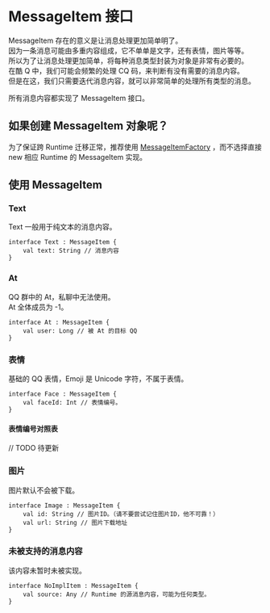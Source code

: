 # MessageItem 接口
MessageItem 存在的意义是让消息处理更加简单明了。  
因为一条消息可能由多重内容组成，它不单单是文字，还有表情，图片等等。  
所以为了让消息处理更加简单，将每种消息类型封装为对象是非常有必要的。  
在酷 Q 中，我们可能会频繁的处理 CQ 码，来判断有没有需要的消息内容。  
但是在这，我们只需要迭代消息内容，就可以非常简单的处理所有类型的消息。  

所有消息内容都实现了 MessageItem 接口。

## 如果创建 MessageItem 对象呢？
为了保证跨 Runtime 迁移正常，推荐使用 [MessageItemFactory](base/message/MessageItemFactory.md) ，而不选择直接 new 相应 Runtime 的 MessageItem 实现。

## 使用 MessageItem
### Text
Text 一般用于纯文本的消息内容。
```
interface Text : MessageItem {
    val text: String // 消息内容
}
```
### At
QQ 群中的 At，私聊中无法使用。  
At 全体成员为 -1。
```
interface At : MessageItem {
    val user: Long // 被 At 的目标 QQ
}
```
### 表情
基础的 QQ 表情，Emoji 是 Unicode 字符，不属于表情。
```
interface Face : MessageItem {
    val faceId: Int // 表情编号。
}
```
#### 表情编号对照表
// TODO 待更新
### 图片
图片默认不会被下载。
```
interface Image : MessageItem {
    val id: String // 图片ID。（请不要尝试记住图片ID，他不可靠！）
    val url: String // 图片下载地址
}
```
### 未被支持的消息内容
该内容未暂时未被实现。
```
interface NoImplItem : MessageItem {
    val source: Any // Runtime 的源消息内容，可能为任何类型。
}
```